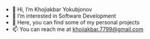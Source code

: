- 👋 Hi, I’m Khojiakbar Yokubjonov
- 👀 I’m interested in Software Development
- 🌱 Here, you can find some of my personal projects
- 📫 You can reach me at khojiakbar.7799@gmail.com
